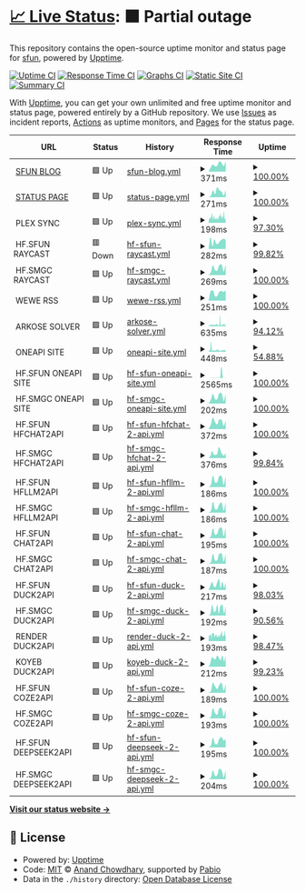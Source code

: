 # [📈 Live Status](https://uptime.sfun.cc): <!--live status--> **🟧 Partial outage**

This repository contains the open-source uptime monitor and status page for [sfun](https://uptime.sfun.cc), powered by [Upptime](https://github.com/upptime/upptime).

[![Uptime CI](https://github.com/ssfun/upptime/workflows/Uptime%20CI/badge.svg)](https://github.com/ssfun/upptime/actions?query=workflow%3A%22Uptime+CI%22)
[![Response Time CI](https://github.com/ssfun/upptime/workflows/Response%20Time%20CI/badge.svg)](https://github.com/ssfun/upptime/actions?query=workflow%3A%22Response+Time+CI%22)
[![Graphs CI](https://github.com/ssfun/upptime/workflows/Graphs%20CI/badge.svg)](https://github.com/ssfun/upptime/actions?query=workflow%3A%22Graphs+CI%22)
[![Static Site CI](https://github.com/ssfun/upptime/workflows/Static%20Site%20CI/badge.svg)](https://github.com/ssfun/upptime/actions?query=workflow%3A%22Static+Site+CI%22)
[![Summary CI](https://github.com/ssfun/upptime/workflows/Summary%20CI/badge.svg)](https://github.com/ssfun/upptime/actions?query=workflow%3A%22Summary+CI%22)

With [Upptime](https://upptime.js.org), you can get your own unlimited and free uptime monitor and status page, powered entirely by a GitHub repository. We use [Issues](https://github.com/ssfun/upptime/issues) as incident reports, [Actions](https://github.com/ssfun/upptime/actions) as uptime monitors, and [Pages](https://uptime.sfun.cc) for the status page.

<!--start: status pages-->
<!-- This summary is generated by Upptime (https://github.com/upptime/upptime) -->
<!-- Do not edit this manually, your changes will be overwritten -->
<!-- prettier-ignore -->
| URL | Status | History | Response Time | Uptime |
| --- | ------ | ------- | ------------- | ------ |
| <img alt="" src="https://icons.duckduckgo.com/ip3/sfun.cc.ico" height="13"> [SFUN BLOG](https://sfun.cc) | 🟩 Up | [sfun-blog.yml](https://github.com/ssfun/upptime/commits/HEAD/history/sfun-blog.yml) | <details><summary><img alt="Response time graph" src="./graphs/sfun-blog/response-time-week.png" height="20"> 371ms</summary><br><a href="https://uptime.sfun.cc/history/sfun-blog"><img alt="Response time 175" src="https://img.shields.io/endpoint?url=https%3A%2F%2Fraw.githubusercontent.com%2Fssfun%2Fupptime%2FHEAD%2Fapi%2Fsfun-blog%2Fresponse-time.json"></a><br><a href="https://uptime.sfun.cc/history/sfun-blog"><img alt="24-hour response time 526" src="https://img.shields.io/endpoint?url=https%3A%2F%2Fraw.githubusercontent.com%2Fssfun%2Fupptime%2FHEAD%2Fapi%2Fsfun-blog%2Fresponse-time-day.json"></a><br><a href="https://uptime.sfun.cc/history/sfun-blog"><img alt="7-day response time 371" src="https://img.shields.io/endpoint?url=https%3A%2F%2Fraw.githubusercontent.com%2Fssfun%2Fupptime%2FHEAD%2Fapi%2Fsfun-blog%2Fresponse-time-week.json"></a><br><a href="https://uptime.sfun.cc/history/sfun-blog"><img alt="30-day response time 214" src="https://img.shields.io/endpoint?url=https%3A%2F%2Fraw.githubusercontent.com%2Fssfun%2Fupptime%2FHEAD%2Fapi%2Fsfun-blog%2Fresponse-time-month.json"></a><br><a href="https://uptime.sfun.cc/history/sfun-blog"><img alt="1-year response time 175" src="https://img.shields.io/endpoint?url=https%3A%2F%2Fraw.githubusercontent.com%2Fssfun%2Fupptime%2FHEAD%2Fapi%2Fsfun-blog%2Fresponse-time-year.json"></a></details> | <details><summary><a href="https://uptime.sfun.cc/history/sfun-blog">100.00%</a></summary><a href="https://uptime.sfun.cc/history/sfun-blog"><img alt="All-time uptime 100.00%" src="https://img.shields.io/endpoint?url=https%3A%2F%2Fraw.githubusercontent.com%2Fssfun%2Fupptime%2FHEAD%2Fapi%2Fsfun-blog%2Fuptime.json"></a><br><a href="https://uptime.sfun.cc/history/sfun-blog"><img alt="24-hour uptime 100.00%" src="https://img.shields.io/endpoint?url=https%3A%2F%2Fraw.githubusercontent.com%2Fssfun%2Fupptime%2FHEAD%2Fapi%2Fsfun-blog%2Fuptime-day.json"></a><br><a href="https://uptime.sfun.cc/history/sfun-blog"><img alt="7-day uptime 100.00%" src="https://img.shields.io/endpoint?url=https%3A%2F%2Fraw.githubusercontent.com%2Fssfun%2Fupptime%2FHEAD%2Fapi%2Fsfun-blog%2Fuptime-week.json"></a><br><a href="https://uptime.sfun.cc/history/sfun-blog"><img alt="30-day uptime 100.00%" src="https://img.shields.io/endpoint?url=https%3A%2F%2Fraw.githubusercontent.com%2Fssfun%2Fupptime%2FHEAD%2Fapi%2Fsfun-blog%2Fuptime-month.json"></a><br><a href="https://uptime.sfun.cc/history/sfun-blog"><img alt="1-year uptime 100.00%" src="https://img.shields.io/endpoint?url=https%3A%2F%2Fraw.githubusercontent.com%2Fssfun%2Fupptime%2FHEAD%2Fapi%2Fsfun-blog%2Fuptime-year.json"></a></details>
| <img alt="" src="https://icons.duckduckgo.com/ip3/status.sfun.cc.ico" height="13"> [STATUS PAGE](https://status.sfun.cc) | 🟩 Up | [status-page.yml](https://github.com/ssfun/upptime/commits/HEAD/history/status-page.yml) | <details><summary><img alt="Response time graph" src="./graphs/status-page/response-time-week.png" height="20"> 271ms</summary><br><a href="https://uptime.sfun.cc/history/status-page"><img alt="Response time 256" src="https://img.shields.io/endpoint?url=https%3A%2F%2Fraw.githubusercontent.com%2Fssfun%2Fupptime%2FHEAD%2Fapi%2Fstatus-page%2Fresponse-time.json"></a><br><a href="https://uptime.sfun.cc/history/status-page"><img alt="24-hour response time 364" src="https://img.shields.io/endpoint?url=https%3A%2F%2Fraw.githubusercontent.com%2Fssfun%2Fupptime%2FHEAD%2Fapi%2Fstatus-page%2Fresponse-time-day.json"></a><br><a href="https://uptime.sfun.cc/history/status-page"><img alt="7-day response time 271" src="https://img.shields.io/endpoint?url=https%3A%2F%2Fraw.githubusercontent.com%2Fssfun%2Fupptime%2FHEAD%2Fapi%2Fstatus-page%2Fresponse-time-week.json"></a><br><a href="https://uptime.sfun.cc/history/status-page"><img alt="30-day response time 252" src="https://img.shields.io/endpoint?url=https%3A%2F%2Fraw.githubusercontent.com%2Fssfun%2Fupptime%2FHEAD%2Fapi%2Fstatus-page%2Fresponse-time-month.json"></a><br><a href="https://uptime.sfun.cc/history/status-page"><img alt="1-year response time 256" src="https://img.shields.io/endpoint?url=https%3A%2F%2Fraw.githubusercontent.com%2Fssfun%2Fupptime%2FHEAD%2Fapi%2Fstatus-page%2Fresponse-time-year.json"></a></details> | <details><summary><a href="https://uptime.sfun.cc/history/status-page">100.00%</a></summary><a href="https://uptime.sfun.cc/history/status-page"><img alt="All-time uptime 99.98%" src="https://img.shields.io/endpoint?url=https%3A%2F%2Fraw.githubusercontent.com%2Fssfun%2Fupptime%2FHEAD%2Fapi%2Fstatus-page%2Fuptime.json"></a><br><a href="https://uptime.sfun.cc/history/status-page"><img alt="24-hour uptime 100.00%" src="https://img.shields.io/endpoint?url=https%3A%2F%2Fraw.githubusercontent.com%2Fssfun%2Fupptime%2FHEAD%2Fapi%2Fstatus-page%2Fuptime-day.json"></a><br><a href="https://uptime.sfun.cc/history/status-page"><img alt="7-day uptime 100.00%" src="https://img.shields.io/endpoint?url=https%3A%2F%2Fraw.githubusercontent.com%2Fssfun%2Fupptime%2FHEAD%2Fapi%2Fstatus-page%2Fuptime-week.json"></a><br><a href="https://uptime.sfun.cc/history/status-page"><img alt="30-day uptime 100.00%" src="https://img.shields.io/endpoint?url=https%3A%2F%2Fraw.githubusercontent.com%2Fssfun%2Fupptime%2FHEAD%2Fapi%2Fstatus-page%2Fuptime-month.json"></a><br><a href="https://uptime.sfun.cc/history/status-page"><img alt="1-year uptime 99.98%" src="https://img.shields.io/endpoint?url=https%3A%2F%2Fraw.githubusercontent.com%2Fssfun%2Fupptime%2FHEAD%2Fapi%2Fstatus-page%2Fuptime-year.json"></a></details>
| <img alt="" src="https://icons.duckduckgo.com/ip3/null.ico" height="13"> PLEX SYNC | 🟩 Up | [plex-sync.yml](https://github.com/ssfun/upptime/commits/HEAD/history/plex-sync.yml) | <details><summary><img alt="Response time graph" src="./graphs/plex-sync/response-time-week.png" height="20"> 198ms</summary><br><a href="https://uptime.sfun.cc/history/plex-sync"><img alt="Response time 195" src="https://img.shields.io/endpoint?url=https%3A%2F%2Fraw.githubusercontent.com%2Fssfun%2Fupptime%2FHEAD%2Fapi%2Fplex-sync%2Fresponse-time.json"></a><br><a href="https://uptime.sfun.cc/history/plex-sync"><img alt="24-hour response time 160" src="https://img.shields.io/endpoint?url=https%3A%2F%2Fraw.githubusercontent.com%2Fssfun%2Fupptime%2FHEAD%2Fapi%2Fplex-sync%2Fresponse-time-day.json"></a><br><a href="https://uptime.sfun.cc/history/plex-sync"><img alt="7-day response time 198" src="https://img.shields.io/endpoint?url=https%3A%2F%2Fraw.githubusercontent.com%2Fssfun%2Fupptime%2FHEAD%2Fapi%2Fplex-sync%2Fresponse-time-week.json"></a><br><a href="https://uptime.sfun.cc/history/plex-sync"><img alt="30-day response time 193" src="https://img.shields.io/endpoint?url=https%3A%2F%2Fraw.githubusercontent.com%2Fssfun%2Fupptime%2FHEAD%2Fapi%2Fplex-sync%2Fresponse-time-month.json"></a><br><a href="https://uptime.sfun.cc/history/plex-sync"><img alt="1-year response time 195" src="https://img.shields.io/endpoint?url=https%3A%2F%2Fraw.githubusercontent.com%2Fssfun%2Fupptime%2FHEAD%2Fapi%2Fplex-sync%2Fresponse-time-year.json"></a></details> | <details><summary><a href="https://uptime.sfun.cc/history/plex-sync">97.30%</a></summary><a href="https://uptime.sfun.cc/history/plex-sync"><img alt="All-time uptime 99.51%" src="https://img.shields.io/endpoint?url=https%3A%2F%2Fraw.githubusercontent.com%2Fssfun%2Fupptime%2FHEAD%2Fapi%2Fplex-sync%2Fuptime.json"></a><br><a href="https://uptime.sfun.cc/history/plex-sync"><img alt="24-hour uptime 98.70%" src="https://img.shields.io/endpoint?url=https%3A%2F%2Fraw.githubusercontent.com%2Fssfun%2Fupptime%2FHEAD%2Fapi%2Fplex-sync%2Fuptime-day.json"></a><br><a href="https://uptime.sfun.cc/history/plex-sync"><img alt="7-day uptime 97.30%" src="https://img.shields.io/endpoint?url=https%3A%2F%2Fraw.githubusercontent.com%2Fssfun%2Fupptime%2FHEAD%2Fapi%2Fplex-sync%2Fuptime-week.json"></a><br><a href="https://uptime.sfun.cc/history/plex-sync"><img alt="30-day uptime 98.90%" src="https://img.shields.io/endpoint?url=https%3A%2F%2Fraw.githubusercontent.com%2Fssfun%2Fupptime%2FHEAD%2Fapi%2Fplex-sync%2Fuptime-month.json"></a><br><a href="https://uptime.sfun.cc/history/plex-sync"><img alt="1-year uptime 99.51%" src="https://img.shields.io/endpoint?url=https%3A%2F%2Fraw.githubusercontent.com%2Fssfun%2Fupptime%2FHEAD%2Fapi%2Fplex-sync%2Fuptime-year.json"></a></details>
| <img alt="" src="https://icons.duckduckgo.com/ip3/null.ico" height="13"> HF.SFUN RAYCAST | 🟥 Down | [hf-sfun-raycast.yml](https://github.com/ssfun/upptime/commits/HEAD/history/hf-sfun-raycast.yml) | <details><summary><img alt="Response time graph" src="./graphs/hf-sfun-raycast/response-time-week.png" height="20"> 282ms</summary><br><a href="https://uptime.sfun.cc/history/hf-sfun-raycast"><img alt="Response time 243" src="https://img.shields.io/endpoint?url=https%3A%2F%2Fraw.githubusercontent.com%2Fssfun%2Fupptime%2FHEAD%2Fapi%2Fhf-sfun-raycast%2Fresponse-time.json"></a><br><a href="https://uptime.sfun.cc/history/hf-sfun-raycast"><img alt="24-hour response time 222" src="https://img.shields.io/endpoint?url=https%3A%2F%2Fraw.githubusercontent.com%2Fssfun%2Fupptime%2FHEAD%2Fapi%2Fhf-sfun-raycast%2Fresponse-time-day.json"></a><br><a href="https://uptime.sfun.cc/history/hf-sfun-raycast"><img alt="7-day response time 282" src="https://img.shields.io/endpoint?url=https%3A%2F%2Fraw.githubusercontent.com%2Fssfun%2Fupptime%2FHEAD%2Fapi%2Fhf-sfun-raycast%2Fresponse-time-week.json"></a><br><a href="https://uptime.sfun.cc/history/hf-sfun-raycast"><img alt="30-day response time 243" src="https://img.shields.io/endpoint?url=https%3A%2F%2Fraw.githubusercontent.com%2Fssfun%2Fupptime%2FHEAD%2Fapi%2Fhf-sfun-raycast%2Fresponse-time-month.json"></a><br><a href="https://uptime.sfun.cc/history/hf-sfun-raycast"><img alt="1-year response time 243" src="https://img.shields.io/endpoint?url=https%3A%2F%2Fraw.githubusercontent.com%2Fssfun%2Fupptime%2FHEAD%2Fapi%2Fhf-sfun-raycast%2Fresponse-time-year.json"></a></details> | <details><summary><a href="https://uptime.sfun.cc/history/hf-sfun-raycast">99.82%</a></summary><a href="https://uptime.sfun.cc/history/hf-sfun-raycast"><img alt="All-time uptime 99.92%" src="https://img.shields.io/endpoint?url=https%3A%2F%2Fraw.githubusercontent.com%2Fssfun%2Fupptime%2FHEAD%2Fapi%2Fhf-sfun-raycast%2Fuptime.json"></a><br><a href="https://uptime.sfun.cc/history/hf-sfun-raycast"><img alt="24-hour uptime 98.75%" src="https://img.shields.io/endpoint?url=https%3A%2F%2Fraw.githubusercontent.com%2Fssfun%2Fupptime%2FHEAD%2Fapi%2Fhf-sfun-raycast%2Fuptime-day.json"></a><br><a href="https://uptime.sfun.cc/history/hf-sfun-raycast"><img alt="7-day uptime 99.82%" src="https://img.shields.io/endpoint?url=https%3A%2F%2Fraw.githubusercontent.com%2Fssfun%2Fupptime%2FHEAD%2Fapi%2Fhf-sfun-raycast%2Fuptime-week.json"></a><br><a href="https://uptime.sfun.cc/history/hf-sfun-raycast"><img alt="30-day uptime 99.92%" src="https://img.shields.io/endpoint?url=https%3A%2F%2Fraw.githubusercontent.com%2Fssfun%2Fupptime%2FHEAD%2Fapi%2Fhf-sfun-raycast%2Fuptime-month.json"></a><br><a href="https://uptime.sfun.cc/history/hf-sfun-raycast"><img alt="1-year uptime 99.92%" src="https://img.shields.io/endpoint?url=https%3A%2F%2Fraw.githubusercontent.com%2Fssfun%2Fupptime%2FHEAD%2Fapi%2Fhf-sfun-raycast%2Fuptime-year.json"></a></details>
| <img alt="" src="https://icons.duckduckgo.com/ip3/null.ico" height="13"> HF.SMGC RAYCAST | 🟩 Up | [hf-smgc-raycast.yml](https://github.com/ssfun/upptime/commits/HEAD/history/hf-smgc-raycast.yml) | <details><summary><img alt="Response time graph" src="./graphs/hf-smgc-raycast/response-time-week.png" height="20"> 269ms</summary><br><a href="https://uptime.sfun.cc/history/hf-smgc-raycast"><img alt="Response time 254" src="https://img.shields.io/endpoint?url=https%3A%2F%2Fraw.githubusercontent.com%2Fssfun%2Fupptime%2FHEAD%2Fapi%2Fhf-smgc-raycast%2Fresponse-time.json"></a><br><a href="https://uptime.sfun.cc/history/hf-smgc-raycast"><img alt="24-hour response time 396" src="https://img.shields.io/endpoint?url=https%3A%2F%2Fraw.githubusercontent.com%2Fssfun%2Fupptime%2FHEAD%2Fapi%2Fhf-smgc-raycast%2Fresponse-time-day.json"></a><br><a href="https://uptime.sfun.cc/history/hf-smgc-raycast"><img alt="7-day response time 269" src="https://img.shields.io/endpoint?url=https%3A%2F%2Fraw.githubusercontent.com%2Fssfun%2Fupptime%2FHEAD%2Fapi%2Fhf-smgc-raycast%2Fresponse-time-week.json"></a><br><a href="https://uptime.sfun.cc/history/hf-smgc-raycast"><img alt="30-day response time 254" src="https://img.shields.io/endpoint?url=https%3A%2F%2Fraw.githubusercontent.com%2Fssfun%2Fupptime%2FHEAD%2Fapi%2Fhf-smgc-raycast%2Fresponse-time-month.json"></a><br><a href="https://uptime.sfun.cc/history/hf-smgc-raycast"><img alt="1-year response time 254" src="https://img.shields.io/endpoint?url=https%3A%2F%2Fraw.githubusercontent.com%2Fssfun%2Fupptime%2FHEAD%2Fapi%2Fhf-smgc-raycast%2Fresponse-time-year.json"></a></details> | <details><summary><a href="https://uptime.sfun.cc/history/hf-smgc-raycast">100.00%</a></summary><a href="https://uptime.sfun.cc/history/hf-smgc-raycast"><img alt="All-time uptime 100.00%" src="https://img.shields.io/endpoint?url=https%3A%2F%2Fraw.githubusercontent.com%2Fssfun%2Fupptime%2FHEAD%2Fapi%2Fhf-smgc-raycast%2Fuptime.json"></a><br><a href="https://uptime.sfun.cc/history/hf-smgc-raycast"><img alt="24-hour uptime 100.00%" src="https://img.shields.io/endpoint?url=https%3A%2F%2Fraw.githubusercontent.com%2Fssfun%2Fupptime%2FHEAD%2Fapi%2Fhf-smgc-raycast%2Fuptime-day.json"></a><br><a href="https://uptime.sfun.cc/history/hf-smgc-raycast"><img alt="7-day uptime 100.00%" src="https://img.shields.io/endpoint?url=https%3A%2F%2Fraw.githubusercontent.com%2Fssfun%2Fupptime%2FHEAD%2Fapi%2Fhf-smgc-raycast%2Fuptime-week.json"></a><br><a href="https://uptime.sfun.cc/history/hf-smgc-raycast"><img alt="30-day uptime 100.00%" src="https://img.shields.io/endpoint?url=https%3A%2F%2Fraw.githubusercontent.com%2Fssfun%2Fupptime%2FHEAD%2Fapi%2Fhf-smgc-raycast%2Fuptime-month.json"></a><br><a href="https://uptime.sfun.cc/history/hf-smgc-raycast"><img alt="1-year uptime 100.00%" src="https://img.shields.io/endpoint?url=https%3A%2F%2Fraw.githubusercontent.com%2Fssfun%2Fupptime%2FHEAD%2Fapi%2Fhf-smgc-raycast%2Fuptime-year.json"></a></details>
| <img alt="" src="https://icons.duckduckgo.com/ip3/null.ico" height="13"> WEWE RSS | 🟩 Up | [wewe-rss.yml](https://github.com/ssfun/upptime/commits/HEAD/history/wewe-rss.yml) | <details><summary><img alt="Response time graph" src="./graphs/wewe-rss/response-time-week.png" height="20"> 251ms</summary><br><a href="https://uptime.sfun.cc/history/wewe-rss"><img alt="Response time 195" src="https://img.shields.io/endpoint?url=https%3A%2F%2Fraw.githubusercontent.com%2Fssfun%2Fupptime%2FHEAD%2Fapi%2Fwewe-rss%2Fresponse-time.json"></a><br><a href="https://uptime.sfun.cc/history/wewe-rss"><img alt="24-hour response time 317" src="https://img.shields.io/endpoint?url=https%3A%2F%2Fraw.githubusercontent.com%2Fssfun%2Fupptime%2FHEAD%2Fapi%2Fwewe-rss%2Fresponse-time-day.json"></a><br><a href="https://uptime.sfun.cc/history/wewe-rss"><img alt="7-day response time 251" src="https://img.shields.io/endpoint?url=https%3A%2F%2Fraw.githubusercontent.com%2Fssfun%2Fupptime%2FHEAD%2Fapi%2Fwewe-rss%2Fresponse-time-week.json"></a><br><a href="https://uptime.sfun.cc/history/wewe-rss"><img alt="30-day response time 185" src="https://img.shields.io/endpoint?url=https%3A%2F%2Fraw.githubusercontent.com%2Fssfun%2Fupptime%2FHEAD%2Fapi%2Fwewe-rss%2Fresponse-time-month.json"></a><br><a href="https://uptime.sfun.cc/history/wewe-rss"><img alt="1-year response time 195" src="https://img.shields.io/endpoint?url=https%3A%2F%2Fraw.githubusercontent.com%2Fssfun%2Fupptime%2FHEAD%2Fapi%2Fwewe-rss%2Fresponse-time-year.json"></a></details> | <details><summary><a href="https://uptime.sfun.cc/history/wewe-rss">100.00%</a></summary><a href="https://uptime.sfun.cc/history/wewe-rss"><img alt="All-time uptime 99.78%" src="https://img.shields.io/endpoint?url=https%3A%2F%2Fraw.githubusercontent.com%2Fssfun%2Fupptime%2FHEAD%2Fapi%2Fwewe-rss%2Fuptime.json"></a><br><a href="https://uptime.sfun.cc/history/wewe-rss"><img alt="24-hour uptime 100.00%" src="https://img.shields.io/endpoint?url=https%3A%2F%2Fraw.githubusercontent.com%2Fssfun%2Fupptime%2FHEAD%2Fapi%2Fwewe-rss%2Fuptime-day.json"></a><br><a href="https://uptime.sfun.cc/history/wewe-rss"><img alt="7-day uptime 100.00%" src="https://img.shields.io/endpoint?url=https%3A%2F%2Fraw.githubusercontent.com%2Fssfun%2Fupptime%2FHEAD%2Fapi%2Fwewe-rss%2Fuptime-week.json"></a><br><a href="https://uptime.sfun.cc/history/wewe-rss"><img alt="30-day uptime 99.88%" src="https://img.shields.io/endpoint?url=https%3A%2F%2Fraw.githubusercontent.com%2Fssfun%2Fupptime%2FHEAD%2Fapi%2Fwewe-rss%2Fuptime-month.json"></a><br><a href="https://uptime.sfun.cc/history/wewe-rss"><img alt="1-year uptime 99.78%" src="https://img.shields.io/endpoint?url=https%3A%2F%2Fraw.githubusercontent.com%2Fssfun%2Fupptime%2FHEAD%2Fapi%2Fwewe-rss%2Fuptime-year.json"></a></details>
| <img alt="" src="https://icons.duckduckgo.com/ip3/null.ico" height="13"> ARKOSE SOLVER | 🟩 Up | [arkose-solver.yml](https://github.com/ssfun/upptime/commits/HEAD/history/arkose-solver.yml) | <details><summary><img alt="Response time graph" src="./graphs/arkose-solver/response-time-week.png" height="20"> 635ms</summary><br><a href="https://uptime.sfun.cc/history/arkose-solver"><img alt="Response time 635" src="https://img.shields.io/endpoint?url=https%3A%2F%2Fraw.githubusercontent.com%2Fssfun%2Fupptime%2FHEAD%2Fapi%2Farkose-solver%2Fresponse-time.json"></a><br><a href="https://uptime.sfun.cc/history/arkose-solver"><img alt="24-hour response time 527" src="https://img.shields.io/endpoint?url=https%3A%2F%2Fraw.githubusercontent.com%2Fssfun%2Fupptime%2FHEAD%2Fapi%2Farkose-solver%2Fresponse-time-day.json"></a><br><a href="https://uptime.sfun.cc/history/arkose-solver"><img alt="7-day response time 635" src="https://img.shields.io/endpoint?url=https%3A%2F%2Fraw.githubusercontent.com%2Fssfun%2Fupptime%2FHEAD%2Fapi%2Farkose-solver%2Fresponse-time-week.json"></a><br><a href="https://uptime.sfun.cc/history/arkose-solver"><img alt="30-day response time 635" src="https://img.shields.io/endpoint?url=https%3A%2F%2Fraw.githubusercontent.com%2Fssfun%2Fupptime%2FHEAD%2Fapi%2Farkose-solver%2Fresponse-time-month.json"></a><br><a href="https://uptime.sfun.cc/history/arkose-solver"><img alt="1-year response time 635" src="https://img.shields.io/endpoint?url=https%3A%2F%2Fraw.githubusercontent.com%2Fssfun%2Fupptime%2FHEAD%2Fapi%2Farkose-solver%2Fresponse-time-year.json"></a></details> | <details><summary><a href="https://uptime.sfun.cc/history/arkose-solver">94.12%</a></summary><a href="https://uptime.sfun.cc/history/arkose-solver"><img alt="All-time uptime 94.12%" src="https://img.shields.io/endpoint?url=https%3A%2F%2Fraw.githubusercontent.com%2Fssfun%2Fupptime%2FHEAD%2Fapi%2Farkose-solver%2Fuptime.json"></a><br><a href="https://uptime.sfun.cc/history/arkose-solver"><img alt="24-hour uptime 90.52%" src="https://img.shields.io/endpoint?url=https%3A%2F%2Fraw.githubusercontent.com%2Fssfun%2Fupptime%2FHEAD%2Fapi%2Farkose-solver%2Fuptime-day.json"></a><br><a href="https://uptime.sfun.cc/history/arkose-solver"><img alt="7-day uptime 94.12%" src="https://img.shields.io/endpoint?url=https%3A%2F%2Fraw.githubusercontent.com%2Fssfun%2Fupptime%2FHEAD%2Fapi%2Farkose-solver%2Fuptime-week.json"></a><br><a href="https://uptime.sfun.cc/history/arkose-solver"><img alt="30-day uptime 94.12%" src="https://img.shields.io/endpoint?url=https%3A%2F%2Fraw.githubusercontent.com%2Fssfun%2Fupptime%2FHEAD%2Fapi%2Farkose-solver%2Fuptime-month.json"></a><br><a href="https://uptime.sfun.cc/history/arkose-solver"><img alt="1-year uptime 94.12%" src="https://img.shields.io/endpoint?url=https%3A%2F%2Fraw.githubusercontent.com%2Fssfun%2Fupptime%2FHEAD%2Fapi%2Farkose-solver%2Fuptime-year.json"></a></details>
| <img alt="" src="https://icons.duckduckgo.com/ip3/null.ico" height="13"> ONEAPI SITE | 🟩 Up | [oneapi-site.yml](https://github.com/ssfun/upptime/commits/HEAD/history/oneapi-site.yml) | <details><summary><img alt="Response time graph" src="./graphs/oneapi-site/response-time-week.png" height="20"> 448ms</summary><br><a href="https://uptime.sfun.cc/history/oneapi-site"><img alt="Response time 524" src="https://img.shields.io/endpoint?url=https%3A%2F%2Fraw.githubusercontent.com%2Fssfun%2Fupptime%2FHEAD%2Fapi%2Foneapi-site%2Fresponse-time.json"></a><br><a href="https://uptime.sfun.cc/history/oneapi-site"><img alt="24-hour response time 365" src="https://img.shields.io/endpoint?url=https%3A%2F%2Fraw.githubusercontent.com%2Fssfun%2Fupptime%2FHEAD%2Fapi%2Foneapi-site%2Fresponse-time-day.json"></a><br><a href="https://uptime.sfun.cc/history/oneapi-site"><img alt="7-day response time 448" src="https://img.shields.io/endpoint?url=https%3A%2F%2Fraw.githubusercontent.com%2Fssfun%2Fupptime%2FHEAD%2Fapi%2Foneapi-site%2Fresponse-time-week.json"></a><br><a href="https://uptime.sfun.cc/history/oneapi-site"><img alt="30-day response time 527" src="https://img.shields.io/endpoint?url=https%3A%2F%2Fraw.githubusercontent.com%2Fssfun%2Fupptime%2FHEAD%2Fapi%2Foneapi-site%2Fresponse-time-month.json"></a><br><a href="https://uptime.sfun.cc/history/oneapi-site"><img alt="1-year response time 524" src="https://img.shields.io/endpoint?url=https%3A%2F%2Fraw.githubusercontent.com%2Fssfun%2Fupptime%2FHEAD%2Fapi%2Foneapi-site%2Fresponse-time-year.json"></a></details> | <details><summary><a href="https://uptime.sfun.cc/history/oneapi-site">54.88%</a></summary><a href="https://uptime.sfun.cc/history/oneapi-site"><img alt="All-time uptime 84.44%" src="https://img.shields.io/endpoint?url=https%3A%2F%2Fraw.githubusercontent.com%2Fssfun%2Fupptime%2FHEAD%2Fapi%2Foneapi-site%2Fuptime.json"></a><br><a href="https://uptime.sfun.cc/history/oneapi-site"><img alt="24-hour uptime 94.48%" src="https://img.shields.io/endpoint?url=https%3A%2F%2Fraw.githubusercontent.com%2Fssfun%2Fupptime%2FHEAD%2Fapi%2Foneapi-site%2Fuptime-day.json"></a><br><a href="https://uptime.sfun.cc/history/oneapi-site"><img alt="7-day uptime 54.88%" src="https://img.shields.io/endpoint?url=https%3A%2F%2Fraw.githubusercontent.com%2Fssfun%2Fupptime%2FHEAD%2Fapi%2Foneapi-site%2Fuptime-week.json"></a><br><a href="https://uptime.sfun.cc/history/oneapi-site"><img alt="30-day uptime 81.97%" src="https://img.shields.io/endpoint?url=https%3A%2F%2Fraw.githubusercontent.com%2Fssfun%2Fupptime%2FHEAD%2Fapi%2Foneapi-site%2Fuptime-month.json"></a><br><a href="https://uptime.sfun.cc/history/oneapi-site"><img alt="1-year uptime 84.44%" src="https://img.shields.io/endpoint?url=https%3A%2F%2Fraw.githubusercontent.com%2Fssfun%2Fupptime%2FHEAD%2Fapi%2Foneapi-site%2Fuptime-year.json"></a></details>
| <img alt="" src="https://icons.duckduckgo.com/ip3/null.ico" height="13"> HF.SFUN ONEAPI SITE | 🟩 Up | [hf-sfun-oneapi-site.yml](https://github.com/ssfun/upptime/commits/HEAD/history/hf-sfun-oneapi-site.yml) | <details><summary><img alt="Response time graph" src="./graphs/hf-sfun-oneapi-site/response-time-week.png" height="20"> 2565ms</summary><br><a href="https://uptime.sfun.cc/history/hf-sfun-oneapi-site"><img alt="Response time 888" src="https://img.shields.io/endpoint?url=https%3A%2F%2Fraw.githubusercontent.com%2Fssfun%2Fupptime%2FHEAD%2Fapi%2Fhf-sfun-oneapi-site%2Fresponse-time.json"></a><br><a href="https://uptime.sfun.cc/history/hf-sfun-oneapi-site"><img alt="24-hour response time 299" src="https://img.shields.io/endpoint?url=https%3A%2F%2Fraw.githubusercontent.com%2Fssfun%2Fupptime%2FHEAD%2Fapi%2Fhf-sfun-oneapi-site%2Fresponse-time-day.json"></a><br><a href="https://uptime.sfun.cc/history/hf-sfun-oneapi-site"><img alt="7-day response time 2565" src="https://img.shields.io/endpoint?url=https%3A%2F%2Fraw.githubusercontent.com%2Fssfun%2Fupptime%2FHEAD%2Fapi%2Fhf-sfun-oneapi-site%2Fresponse-time-week.json"></a><br><a href="https://uptime.sfun.cc/history/hf-sfun-oneapi-site"><img alt="30-day response time 1066" src="https://img.shields.io/endpoint?url=https%3A%2F%2Fraw.githubusercontent.com%2Fssfun%2Fupptime%2FHEAD%2Fapi%2Fhf-sfun-oneapi-site%2Fresponse-time-month.json"></a><br><a href="https://uptime.sfun.cc/history/hf-sfun-oneapi-site"><img alt="1-year response time 888" src="https://img.shields.io/endpoint?url=https%3A%2F%2Fraw.githubusercontent.com%2Fssfun%2Fupptime%2FHEAD%2Fapi%2Fhf-sfun-oneapi-site%2Fresponse-time-year.json"></a></details> | <details><summary><a href="https://uptime.sfun.cc/history/hf-sfun-oneapi-site">100.00%</a></summary><a href="https://uptime.sfun.cc/history/hf-sfun-oneapi-site"><img alt="All-time uptime 96.74%" src="https://img.shields.io/endpoint?url=https%3A%2F%2Fraw.githubusercontent.com%2Fssfun%2Fupptime%2FHEAD%2Fapi%2Fhf-sfun-oneapi-site%2Fuptime.json"></a><br><a href="https://uptime.sfun.cc/history/hf-sfun-oneapi-site"><img alt="24-hour uptime 100.00%" src="https://img.shields.io/endpoint?url=https%3A%2F%2Fraw.githubusercontent.com%2Fssfun%2Fupptime%2FHEAD%2Fapi%2Fhf-sfun-oneapi-site%2Fuptime-day.json"></a><br><a href="https://uptime.sfun.cc/history/hf-sfun-oneapi-site"><img alt="7-day uptime 100.00%" src="https://img.shields.io/endpoint?url=https%3A%2F%2Fraw.githubusercontent.com%2Fssfun%2Fupptime%2FHEAD%2Fapi%2Fhf-sfun-oneapi-site%2Fuptime-week.json"></a><br><a href="https://uptime.sfun.cc/history/hf-sfun-oneapi-site"><img alt="30-day uptime 96.08%" src="https://img.shields.io/endpoint?url=https%3A%2F%2Fraw.githubusercontent.com%2Fssfun%2Fupptime%2FHEAD%2Fapi%2Fhf-sfun-oneapi-site%2Fuptime-month.json"></a><br><a href="https://uptime.sfun.cc/history/hf-sfun-oneapi-site"><img alt="1-year uptime 96.74%" src="https://img.shields.io/endpoint?url=https%3A%2F%2Fraw.githubusercontent.com%2Fssfun%2Fupptime%2FHEAD%2Fapi%2Fhf-sfun-oneapi-site%2Fuptime-year.json"></a></details>
| <img alt="" src="https://icons.duckduckgo.com/ip3/null.ico" height="13"> HF.SMGC ONEAPI SITE | 🟩 Up | [hf-smgc-oneapi-site.yml](https://github.com/ssfun/upptime/commits/HEAD/history/hf-smgc-oneapi-site.yml) | <details><summary><img alt="Response time graph" src="./graphs/hf-smgc-oneapi-site/response-time-week.png" height="20"> 202ms</summary><br><a href="https://uptime.sfun.cc/history/hf-smgc-oneapi-site"><img alt="Response time 228" src="https://img.shields.io/endpoint?url=https%3A%2F%2Fraw.githubusercontent.com%2Fssfun%2Fupptime%2FHEAD%2Fapi%2Fhf-smgc-oneapi-site%2Fresponse-time.json"></a><br><a href="https://uptime.sfun.cc/history/hf-smgc-oneapi-site"><img alt="24-hour response time 273" src="https://img.shields.io/endpoint?url=https%3A%2F%2Fraw.githubusercontent.com%2Fssfun%2Fupptime%2FHEAD%2Fapi%2Fhf-smgc-oneapi-site%2Fresponse-time-day.json"></a><br><a href="https://uptime.sfun.cc/history/hf-smgc-oneapi-site"><img alt="7-day response time 202" src="https://img.shields.io/endpoint?url=https%3A%2F%2Fraw.githubusercontent.com%2Fssfun%2Fupptime%2FHEAD%2Fapi%2Fhf-smgc-oneapi-site%2Fresponse-time-week.json"></a><br><a href="https://uptime.sfun.cc/history/hf-smgc-oneapi-site"><img alt="30-day response time 248" src="https://img.shields.io/endpoint?url=https%3A%2F%2Fraw.githubusercontent.com%2Fssfun%2Fupptime%2FHEAD%2Fapi%2Fhf-smgc-oneapi-site%2Fresponse-time-month.json"></a><br><a href="https://uptime.sfun.cc/history/hf-smgc-oneapi-site"><img alt="1-year response time 228" src="https://img.shields.io/endpoint?url=https%3A%2F%2Fraw.githubusercontent.com%2Fssfun%2Fupptime%2FHEAD%2Fapi%2Fhf-smgc-oneapi-site%2Fresponse-time-year.json"></a></details> | <details><summary><a href="https://uptime.sfun.cc/history/hf-smgc-oneapi-site">100.00%</a></summary><a href="https://uptime.sfun.cc/history/hf-smgc-oneapi-site"><img alt="All-time uptime 99.77%" src="https://img.shields.io/endpoint?url=https%3A%2F%2Fraw.githubusercontent.com%2Fssfun%2Fupptime%2FHEAD%2Fapi%2Fhf-smgc-oneapi-site%2Fuptime.json"></a><br><a href="https://uptime.sfun.cc/history/hf-smgc-oneapi-site"><img alt="24-hour uptime 100.00%" src="https://img.shields.io/endpoint?url=https%3A%2F%2Fraw.githubusercontent.com%2Fssfun%2Fupptime%2FHEAD%2Fapi%2Fhf-smgc-oneapi-site%2Fuptime-day.json"></a><br><a href="https://uptime.sfun.cc/history/hf-smgc-oneapi-site"><img alt="7-day uptime 100.00%" src="https://img.shields.io/endpoint?url=https%3A%2F%2Fraw.githubusercontent.com%2Fssfun%2Fupptime%2FHEAD%2Fapi%2Fhf-smgc-oneapi-site%2Fuptime-week.json"></a><br><a href="https://uptime.sfun.cc/history/hf-smgc-oneapi-site"><img alt="30-day uptime 99.73%" src="https://img.shields.io/endpoint?url=https%3A%2F%2Fraw.githubusercontent.com%2Fssfun%2Fupptime%2FHEAD%2Fapi%2Fhf-smgc-oneapi-site%2Fuptime-month.json"></a><br><a href="https://uptime.sfun.cc/history/hf-smgc-oneapi-site"><img alt="1-year uptime 99.77%" src="https://img.shields.io/endpoint?url=https%3A%2F%2Fraw.githubusercontent.com%2Fssfun%2Fupptime%2FHEAD%2Fapi%2Fhf-smgc-oneapi-site%2Fuptime-year.json"></a></details>
| <img alt="" src="https://icons.duckduckgo.com/ip3/null.ico" height="13"> HF.SFUN HFCHAT2API | 🟩 Up | [hf-sfun-hfchat-2-api.yml](https://github.com/ssfun/upptime/commits/HEAD/history/hf-sfun-hfchat-2-api.yml) | <details><summary><img alt="Response time graph" src="./graphs/hf-sfun-hfchat-2-api/response-time-week.png" height="20"> 372ms</summary><br><a href="https://uptime.sfun.cc/history/hf-sfun-hfchat-2-api"><img alt="Response time 821" src="https://img.shields.io/endpoint?url=https%3A%2F%2Fraw.githubusercontent.com%2Fssfun%2Fupptime%2FHEAD%2Fapi%2Fhf-sfun-hfchat-2-api%2Fresponse-time.json"></a><br><a href="https://uptime.sfun.cc/history/hf-sfun-hfchat-2-api"><img alt="24-hour response time 417" src="https://img.shields.io/endpoint?url=https%3A%2F%2Fraw.githubusercontent.com%2Fssfun%2Fupptime%2FHEAD%2Fapi%2Fhf-sfun-hfchat-2-api%2Fresponse-time-day.json"></a><br><a href="https://uptime.sfun.cc/history/hf-sfun-hfchat-2-api"><img alt="7-day response time 372" src="https://img.shields.io/endpoint?url=https%3A%2F%2Fraw.githubusercontent.com%2Fssfun%2Fupptime%2FHEAD%2Fapi%2Fhf-sfun-hfchat-2-api%2Fresponse-time-week.json"></a><br><a href="https://uptime.sfun.cc/history/hf-sfun-hfchat-2-api"><img alt="30-day response time 513" src="https://img.shields.io/endpoint?url=https%3A%2F%2Fraw.githubusercontent.com%2Fssfun%2Fupptime%2FHEAD%2Fapi%2Fhf-sfun-hfchat-2-api%2Fresponse-time-month.json"></a><br><a href="https://uptime.sfun.cc/history/hf-sfun-hfchat-2-api"><img alt="1-year response time 821" src="https://img.shields.io/endpoint?url=https%3A%2F%2Fraw.githubusercontent.com%2Fssfun%2Fupptime%2FHEAD%2Fapi%2Fhf-sfun-hfchat-2-api%2Fresponse-time-year.json"></a></details> | <details><summary><a href="https://uptime.sfun.cc/history/hf-sfun-hfchat-2-api">100.00%</a></summary><a href="https://uptime.sfun.cc/history/hf-sfun-hfchat-2-api"><img alt="All-time uptime 98.42%" src="https://img.shields.io/endpoint?url=https%3A%2F%2Fraw.githubusercontent.com%2Fssfun%2Fupptime%2FHEAD%2Fapi%2Fhf-sfun-hfchat-2-api%2Fuptime.json"></a><br><a href="https://uptime.sfun.cc/history/hf-sfun-hfchat-2-api"><img alt="24-hour uptime 100.00%" src="https://img.shields.io/endpoint?url=https%3A%2F%2Fraw.githubusercontent.com%2Fssfun%2Fupptime%2FHEAD%2Fapi%2Fhf-sfun-hfchat-2-api%2Fuptime-day.json"></a><br><a href="https://uptime.sfun.cc/history/hf-sfun-hfchat-2-api"><img alt="7-day uptime 100.00%" src="https://img.shields.io/endpoint?url=https%3A%2F%2Fraw.githubusercontent.com%2Fssfun%2Fupptime%2FHEAD%2Fapi%2Fhf-sfun-hfchat-2-api%2Fuptime-week.json"></a><br><a href="https://uptime.sfun.cc/history/hf-sfun-hfchat-2-api"><img alt="30-day uptime 98.10%" src="https://img.shields.io/endpoint?url=https%3A%2F%2Fraw.githubusercontent.com%2Fssfun%2Fupptime%2FHEAD%2Fapi%2Fhf-sfun-hfchat-2-api%2Fuptime-month.json"></a><br><a href="https://uptime.sfun.cc/history/hf-sfun-hfchat-2-api"><img alt="1-year uptime 98.42%" src="https://img.shields.io/endpoint?url=https%3A%2F%2Fraw.githubusercontent.com%2Fssfun%2Fupptime%2FHEAD%2Fapi%2Fhf-sfun-hfchat-2-api%2Fuptime-year.json"></a></details>
| <img alt="" src="https://icons.duckduckgo.com/ip3/null.ico" height="13"> HF.SMGC HFCHAT2API | 🟩 Up | [hf-smgc-hfchat-2-api.yml](https://github.com/ssfun/upptime/commits/HEAD/history/hf-smgc-hfchat-2-api.yml) | <details><summary><img alt="Response time graph" src="./graphs/hf-smgc-hfchat-2-api/response-time-week.png" height="20"> 376ms</summary><br><a href="https://uptime.sfun.cc/history/hf-smgc-hfchat-2-api"><img alt="Response time 797" src="https://img.shields.io/endpoint?url=https%3A%2F%2Fraw.githubusercontent.com%2Fssfun%2Fupptime%2FHEAD%2Fapi%2Fhf-smgc-hfchat-2-api%2Fresponse-time.json"></a><br><a href="https://uptime.sfun.cc/history/hf-smgc-hfchat-2-api"><img alt="24-hour response time 382" src="https://img.shields.io/endpoint?url=https%3A%2F%2Fraw.githubusercontent.com%2Fssfun%2Fupptime%2FHEAD%2Fapi%2Fhf-smgc-hfchat-2-api%2Fresponse-time-day.json"></a><br><a href="https://uptime.sfun.cc/history/hf-smgc-hfchat-2-api"><img alt="7-day response time 376" src="https://img.shields.io/endpoint?url=https%3A%2F%2Fraw.githubusercontent.com%2Fssfun%2Fupptime%2FHEAD%2Fapi%2Fhf-smgc-hfchat-2-api%2Fresponse-time-week.json"></a><br><a href="https://uptime.sfun.cc/history/hf-smgc-hfchat-2-api"><img alt="30-day response time 716" src="https://img.shields.io/endpoint?url=https%3A%2F%2Fraw.githubusercontent.com%2Fssfun%2Fupptime%2FHEAD%2Fapi%2Fhf-smgc-hfchat-2-api%2Fresponse-time-month.json"></a><br><a href="https://uptime.sfun.cc/history/hf-smgc-hfchat-2-api"><img alt="1-year response time 797" src="https://img.shields.io/endpoint?url=https%3A%2F%2Fraw.githubusercontent.com%2Fssfun%2Fupptime%2FHEAD%2Fapi%2Fhf-smgc-hfchat-2-api%2Fresponse-time-year.json"></a></details> | <details><summary><a href="https://uptime.sfun.cc/history/hf-smgc-hfchat-2-api">99.84%</a></summary><a href="https://uptime.sfun.cc/history/hf-smgc-hfchat-2-api"><img alt="All-time uptime 99.93%" src="https://img.shields.io/endpoint?url=https%3A%2F%2Fraw.githubusercontent.com%2Fssfun%2Fupptime%2FHEAD%2Fapi%2Fhf-smgc-hfchat-2-api%2Fuptime.json"></a><br><a href="https://uptime.sfun.cc/history/hf-smgc-hfchat-2-api"><img alt="24-hour uptime 100.00%" src="https://img.shields.io/endpoint?url=https%3A%2F%2Fraw.githubusercontent.com%2Fssfun%2Fupptime%2FHEAD%2Fapi%2Fhf-smgc-hfchat-2-api%2Fuptime-day.json"></a><br><a href="https://uptime.sfun.cc/history/hf-smgc-hfchat-2-api"><img alt="7-day uptime 99.84%" src="https://img.shields.io/endpoint?url=https%3A%2F%2Fraw.githubusercontent.com%2Fssfun%2Fupptime%2FHEAD%2Fapi%2Fhf-smgc-hfchat-2-api%2Fuptime-week.json"></a><br><a href="https://uptime.sfun.cc/history/hf-smgc-hfchat-2-api"><img alt="30-day uptime 99.92%" src="https://img.shields.io/endpoint?url=https%3A%2F%2Fraw.githubusercontent.com%2Fssfun%2Fupptime%2FHEAD%2Fapi%2Fhf-smgc-hfchat-2-api%2Fuptime-month.json"></a><br><a href="https://uptime.sfun.cc/history/hf-smgc-hfchat-2-api"><img alt="1-year uptime 99.93%" src="https://img.shields.io/endpoint?url=https%3A%2F%2Fraw.githubusercontent.com%2Fssfun%2Fupptime%2FHEAD%2Fapi%2Fhf-smgc-hfchat-2-api%2Fuptime-year.json"></a></details>
| <img alt="" src="https://icons.duckduckgo.com/ip3/null.ico" height="13"> HF.SFUN HFLLM2API | 🟩 Up | [hf-sfun-hfllm-2-api.yml](https://github.com/ssfun/upptime/commits/HEAD/history/hf-sfun-hfllm-2-api.yml) | <details><summary><img alt="Response time graph" src="./graphs/hf-sfun-hfllm-2-api/response-time-week.png" height="20"> 186ms</summary><br><a href="https://uptime.sfun.cc/history/hf-sfun-hfllm-2-api"><img alt="Response time 167" src="https://img.shields.io/endpoint?url=https%3A%2F%2Fraw.githubusercontent.com%2Fssfun%2Fupptime%2FHEAD%2Fapi%2Fhf-sfun-hfllm-2-api%2Fresponse-time.json"></a><br><a href="https://uptime.sfun.cc/history/hf-sfun-hfllm-2-api"><img alt="24-hour response time 267" src="https://img.shields.io/endpoint?url=https%3A%2F%2Fraw.githubusercontent.com%2Fssfun%2Fupptime%2FHEAD%2Fapi%2Fhf-sfun-hfllm-2-api%2Fresponse-time-day.json"></a><br><a href="https://uptime.sfun.cc/history/hf-sfun-hfllm-2-api"><img alt="7-day response time 186" src="https://img.shields.io/endpoint?url=https%3A%2F%2Fraw.githubusercontent.com%2Fssfun%2Fupptime%2FHEAD%2Fapi%2Fhf-sfun-hfllm-2-api%2Fresponse-time-week.json"></a><br><a href="https://uptime.sfun.cc/history/hf-sfun-hfllm-2-api"><img alt="30-day response time 163" src="https://img.shields.io/endpoint?url=https%3A%2F%2Fraw.githubusercontent.com%2Fssfun%2Fupptime%2FHEAD%2Fapi%2Fhf-sfun-hfllm-2-api%2Fresponse-time-month.json"></a><br><a href="https://uptime.sfun.cc/history/hf-sfun-hfllm-2-api"><img alt="1-year response time 167" src="https://img.shields.io/endpoint?url=https%3A%2F%2Fraw.githubusercontent.com%2Fssfun%2Fupptime%2FHEAD%2Fapi%2Fhf-sfun-hfllm-2-api%2Fresponse-time-year.json"></a></details> | <details><summary><a href="https://uptime.sfun.cc/history/hf-sfun-hfllm-2-api">100.00%</a></summary><a href="https://uptime.sfun.cc/history/hf-sfun-hfllm-2-api"><img alt="All-time uptime 98.55%" src="https://img.shields.io/endpoint?url=https%3A%2F%2Fraw.githubusercontent.com%2Fssfun%2Fupptime%2FHEAD%2Fapi%2Fhf-sfun-hfllm-2-api%2Fuptime.json"></a><br><a href="https://uptime.sfun.cc/history/hf-sfun-hfllm-2-api"><img alt="24-hour uptime 100.00%" src="https://img.shields.io/endpoint?url=https%3A%2F%2Fraw.githubusercontent.com%2Fssfun%2Fupptime%2FHEAD%2Fapi%2Fhf-sfun-hfllm-2-api%2Fuptime-day.json"></a><br><a href="https://uptime.sfun.cc/history/hf-sfun-hfllm-2-api"><img alt="7-day uptime 100.00%" src="https://img.shields.io/endpoint?url=https%3A%2F%2Fraw.githubusercontent.com%2Fssfun%2Fupptime%2FHEAD%2Fapi%2Fhf-sfun-hfllm-2-api%2Fuptime-week.json"></a><br><a href="https://uptime.sfun.cc/history/hf-sfun-hfllm-2-api"><img alt="30-day uptime 98.26%" src="https://img.shields.io/endpoint?url=https%3A%2F%2Fraw.githubusercontent.com%2Fssfun%2Fupptime%2FHEAD%2Fapi%2Fhf-sfun-hfllm-2-api%2Fuptime-month.json"></a><br><a href="https://uptime.sfun.cc/history/hf-sfun-hfllm-2-api"><img alt="1-year uptime 98.55%" src="https://img.shields.io/endpoint?url=https%3A%2F%2Fraw.githubusercontent.com%2Fssfun%2Fupptime%2FHEAD%2Fapi%2Fhf-sfun-hfllm-2-api%2Fuptime-year.json"></a></details>
| <img alt="" src="https://icons.duckduckgo.com/ip3/null.ico" height="13"> HF.SMGC HFLLM2API | 🟩 Up | [hf-smgc-hfllm-2-api.yml](https://github.com/ssfun/upptime/commits/HEAD/history/hf-smgc-hfllm-2-api.yml) | <details><summary><img alt="Response time graph" src="./graphs/hf-smgc-hfllm-2-api/response-time-week.png" height="20"> 186ms</summary><br><a href="https://uptime.sfun.cc/history/hf-smgc-hfllm-2-api"><img alt="Response time 179" src="https://img.shields.io/endpoint?url=https%3A%2F%2Fraw.githubusercontent.com%2Fssfun%2Fupptime%2FHEAD%2Fapi%2Fhf-smgc-hfllm-2-api%2Fresponse-time.json"></a><br><a href="https://uptime.sfun.cc/history/hf-smgc-hfllm-2-api"><img alt="24-hour response time 301" src="https://img.shields.io/endpoint?url=https%3A%2F%2Fraw.githubusercontent.com%2Fssfun%2Fupptime%2FHEAD%2Fapi%2Fhf-smgc-hfllm-2-api%2Fresponse-time-day.json"></a><br><a href="https://uptime.sfun.cc/history/hf-smgc-hfllm-2-api"><img alt="7-day response time 186" src="https://img.shields.io/endpoint?url=https%3A%2F%2Fraw.githubusercontent.com%2Fssfun%2Fupptime%2FHEAD%2Fapi%2Fhf-smgc-hfllm-2-api%2Fresponse-time-week.json"></a><br><a href="https://uptime.sfun.cc/history/hf-smgc-hfllm-2-api"><img alt="30-day response time 166" src="https://img.shields.io/endpoint?url=https%3A%2F%2Fraw.githubusercontent.com%2Fssfun%2Fupptime%2FHEAD%2Fapi%2Fhf-smgc-hfllm-2-api%2Fresponse-time-month.json"></a><br><a href="https://uptime.sfun.cc/history/hf-smgc-hfllm-2-api"><img alt="1-year response time 179" src="https://img.shields.io/endpoint?url=https%3A%2F%2Fraw.githubusercontent.com%2Fssfun%2Fupptime%2FHEAD%2Fapi%2Fhf-smgc-hfllm-2-api%2Fresponse-time-year.json"></a></details> | <details><summary><a href="https://uptime.sfun.cc/history/hf-smgc-hfllm-2-api">100.00%</a></summary><a href="https://uptime.sfun.cc/history/hf-smgc-hfllm-2-api"><img alt="All-time uptime 100.00%" src="https://img.shields.io/endpoint?url=https%3A%2F%2Fraw.githubusercontent.com%2Fssfun%2Fupptime%2FHEAD%2Fapi%2Fhf-smgc-hfllm-2-api%2Fuptime.json"></a><br><a href="https://uptime.sfun.cc/history/hf-smgc-hfllm-2-api"><img alt="24-hour uptime 100.00%" src="https://img.shields.io/endpoint?url=https%3A%2F%2Fraw.githubusercontent.com%2Fssfun%2Fupptime%2FHEAD%2Fapi%2Fhf-smgc-hfllm-2-api%2Fuptime-day.json"></a><br><a href="https://uptime.sfun.cc/history/hf-smgc-hfllm-2-api"><img alt="7-day uptime 100.00%" src="https://img.shields.io/endpoint?url=https%3A%2F%2Fraw.githubusercontent.com%2Fssfun%2Fupptime%2FHEAD%2Fapi%2Fhf-smgc-hfllm-2-api%2Fuptime-week.json"></a><br><a href="https://uptime.sfun.cc/history/hf-smgc-hfllm-2-api"><img alt="30-day uptime 100.00%" src="https://img.shields.io/endpoint?url=https%3A%2F%2Fraw.githubusercontent.com%2Fssfun%2Fupptime%2FHEAD%2Fapi%2Fhf-smgc-hfllm-2-api%2Fuptime-month.json"></a><br><a href="https://uptime.sfun.cc/history/hf-smgc-hfllm-2-api"><img alt="1-year uptime 100.00%" src="https://img.shields.io/endpoint?url=https%3A%2F%2Fraw.githubusercontent.com%2Fssfun%2Fupptime%2FHEAD%2Fapi%2Fhf-smgc-hfllm-2-api%2Fuptime-year.json"></a></details>
| <img alt="" src="https://icons.duckduckgo.com/ip3/null.ico" height="13"> HF.SFUN CHAT2API | 🟩 Up | [hf-sfun-chat-2-api.yml](https://github.com/ssfun/upptime/commits/HEAD/history/hf-sfun-chat-2-api.yml) | <details><summary><img alt="Response time graph" src="./graphs/hf-sfun-chat-2-api/response-time-week.png" height="20"> 195ms</summary><br><a href="https://uptime.sfun.cc/history/hf-sfun-chat-2-api"><img alt="Response time 167" src="https://img.shields.io/endpoint?url=https%3A%2F%2Fraw.githubusercontent.com%2Fssfun%2Fupptime%2FHEAD%2Fapi%2Fhf-sfun-chat-2-api%2Fresponse-time.json"></a><br><a href="https://uptime.sfun.cc/history/hf-sfun-chat-2-api"><img alt="24-hour response time 304" src="https://img.shields.io/endpoint?url=https%3A%2F%2Fraw.githubusercontent.com%2Fssfun%2Fupptime%2FHEAD%2Fapi%2Fhf-sfun-chat-2-api%2Fresponse-time-day.json"></a><br><a href="https://uptime.sfun.cc/history/hf-sfun-chat-2-api"><img alt="7-day response time 195" src="https://img.shields.io/endpoint?url=https%3A%2F%2Fraw.githubusercontent.com%2Fssfun%2Fupptime%2FHEAD%2Fapi%2Fhf-sfun-chat-2-api%2Fresponse-time-week.json"></a><br><a href="https://uptime.sfun.cc/history/hf-sfun-chat-2-api"><img alt="30-day response time 166" src="https://img.shields.io/endpoint?url=https%3A%2F%2Fraw.githubusercontent.com%2Fssfun%2Fupptime%2FHEAD%2Fapi%2Fhf-sfun-chat-2-api%2Fresponse-time-month.json"></a><br><a href="https://uptime.sfun.cc/history/hf-sfun-chat-2-api"><img alt="1-year response time 167" src="https://img.shields.io/endpoint?url=https%3A%2F%2Fraw.githubusercontent.com%2Fssfun%2Fupptime%2FHEAD%2Fapi%2Fhf-sfun-chat-2-api%2Fresponse-time-year.json"></a></details> | <details><summary><a href="https://uptime.sfun.cc/history/hf-sfun-chat-2-api">100.00%</a></summary><a href="https://uptime.sfun.cc/history/hf-sfun-chat-2-api"><img alt="All-time uptime 99.62%" src="https://img.shields.io/endpoint?url=https%3A%2F%2Fraw.githubusercontent.com%2Fssfun%2Fupptime%2FHEAD%2Fapi%2Fhf-sfun-chat-2-api%2Fuptime.json"></a><br><a href="https://uptime.sfun.cc/history/hf-sfun-chat-2-api"><img alt="24-hour uptime 100.00%" src="https://img.shields.io/endpoint?url=https%3A%2F%2Fraw.githubusercontent.com%2Fssfun%2Fupptime%2FHEAD%2Fapi%2Fhf-sfun-chat-2-api%2Fuptime-day.json"></a><br><a href="https://uptime.sfun.cc/history/hf-sfun-chat-2-api"><img alt="7-day uptime 100.00%" src="https://img.shields.io/endpoint?url=https%3A%2F%2Fraw.githubusercontent.com%2Fssfun%2Fupptime%2FHEAD%2Fapi%2Fhf-sfun-chat-2-api%2Fuptime-week.json"></a><br><a href="https://uptime.sfun.cc/history/hf-sfun-chat-2-api"><img alt="30-day uptime 99.54%" src="https://img.shields.io/endpoint?url=https%3A%2F%2Fraw.githubusercontent.com%2Fssfun%2Fupptime%2FHEAD%2Fapi%2Fhf-sfun-chat-2-api%2Fuptime-month.json"></a><br><a href="https://uptime.sfun.cc/history/hf-sfun-chat-2-api"><img alt="1-year uptime 99.62%" src="https://img.shields.io/endpoint?url=https%3A%2F%2Fraw.githubusercontent.com%2Fssfun%2Fupptime%2FHEAD%2Fapi%2Fhf-sfun-chat-2-api%2Fuptime-year.json"></a></details>
| <img alt="" src="https://icons.duckduckgo.com/ip3/null.ico" height="13"> HF.SMGC CHAT2API | 🟩 Up | [hf-smgc-chat-2-api.yml](https://github.com/ssfun/upptime/commits/HEAD/history/hf-smgc-chat-2-api.yml) | <details><summary><img alt="Response time graph" src="./graphs/hf-smgc-chat-2-api/response-time-week.png" height="20"> 187ms</summary><br><a href="https://uptime.sfun.cc/history/hf-smgc-chat-2-api"><img alt="Response time 177" src="https://img.shields.io/endpoint?url=https%3A%2F%2Fraw.githubusercontent.com%2Fssfun%2Fupptime%2FHEAD%2Fapi%2Fhf-smgc-chat-2-api%2Fresponse-time.json"></a><br><a href="https://uptime.sfun.cc/history/hf-smgc-chat-2-api"><img alt="24-hour response time 285" src="https://img.shields.io/endpoint?url=https%3A%2F%2Fraw.githubusercontent.com%2Fssfun%2Fupptime%2FHEAD%2Fapi%2Fhf-smgc-chat-2-api%2Fresponse-time-day.json"></a><br><a href="https://uptime.sfun.cc/history/hf-smgc-chat-2-api"><img alt="7-day response time 187" src="https://img.shields.io/endpoint?url=https%3A%2F%2Fraw.githubusercontent.com%2Fssfun%2Fupptime%2FHEAD%2Fapi%2Fhf-smgc-chat-2-api%2Fresponse-time-week.json"></a><br><a href="https://uptime.sfun.cc/history/hf-smgc-chat-2-api"><img alt="30-day response time 172" src="https://img.shields.io/endpoint?url=https%3A%2F%2Fraw.githubusercontent.com%2Fssfun%2Fupptime%2FHEAD%2Fapi%2Fhf-smgc-chat-2-api%2Fresponse-time-month.json"></a><br><a href="https://uptime.sfun.cc/history/hf-smgc-chat-2-api"><img alt="1-year response time 177" src="https://img.shields.io/endpoint?url=https%3A%2F%2Fraw.githubusercontent.com%2Fssfun%2Fupptime%2FHEAD%2Fapi%2Fhf-smgc-chat-2-api%2Fresponse-time-year.json"></a></details> | <details><summary><a href="https://uptime.sfun.cc/history/hf-smgc-chat-2-api">100.00%</a></summary><a href="https://uptime.sfun.cc/history/hf-smgc-chat-2-api"><img alt="All-time uptime 100.00%" src="https://img.shields.io/endpoint?url=https%3A%2F%2Fraw.githubusercontent.com%2Fssfun%2Fupptime%2FHEAD%2Fapi%2Fhf-smgc-chat-2-api%2Fuptime.json"></a><br><a href="https://uptime.sfun.cc/history/hf-smgc-chat-2-api"><img alt="24-hour uptime 100.00%" src="https://img.shields.io/endpoint?url=https%3A%2F%2Fraw.githubusercontent.com%2Fssfun%2Fupptime%2FHEAD%2Fapi%2Fhf-smgc-chat-2-api%2Fuptime-day.json"></a><br><a href="https://uptime.sfun.cc/history/hf-smgc-chat-2-api"><img alt="7-day uptime 100.00%" src="https://img.shields.io/endpoint?url=https%3A%2F%2Fraw.githubusercontent.com%2Fssfun%2Fupptime%2FHEAD%2Fapi%2Fhf-smgc-chat-2-api%2Fuptime-week.json"></a><br><a href="https://uptime.sfun.cc/history/hf-smgc-chat-2-api"><img alt="30-day uptime 100.00%" src="https://img.shields.io/endpoint?url=https%3A%2F%2Fraw.githubusercontent.com%2Fssfun%2Fupptime%2FHEAD%2Fapi%2Fhf-smgc-chat-2-api%2Fuptime-month.json"></a><br><a href="https://uptime.sfun.cc/history/hf-smgc-chat-2-api"><img alt="1-year uptime 100.00%" src="https://img.shields.io/endpoint?url=https%3A%2F%2Fraw.githubusercontent.com%2Fssfun%2Fupptime%2FHEAD%2Fapi%2Fhf-smgc-chat-2-api%2Fuptime-year.json"></a></details>
| <img alt="" src="https://icons.duckduckgo.com/ip3/null.ico" height="13"> HF.SFUN DUCK2API | 🟩 Up | [hf-sfun-duck-2-api.yml](https://github.com/ssfun/upptime/commits/HEAD/history/hf-sfun-duck-2-api.yml) | <details><summary><img alt="Response time graph" src="./graphs/hf-sfun-duck-2-api/response-time-week.png" height="20"> 217ms</summary><br><a href="https://uptime.sfun.cc/history/hf-sfun-duck-2-api"><img alt="Response time 168" src="https://img.shields.io/endpoint?url=https%3A%2F%2Fraw.githubusercontent.com%2Fssfun%2Fupptime%2FHEAD%2Fapi%2Fhf-sfun-duck-2-api%2Fresponse-time.json"></a><br><a href="https://uptime.sfun.cc/history/hf-sfun-duck-2-api"><img alt="24-hour response time 283" src="https://img.shields.io/endpoint?url=https%3A%2F%2Fraw.githubusercontent.com%2Fssfun%2Fupptime%2FHEAD%2Fapi%2Fhf-sfun-duck-2-api%2Fresponse-time-day.json"></a><br><a href="https://uptime.sfun.cc/history/hf-sfun-duck-2-api"><img alt="7-day response time 217" src="https://img.shields.io/endpoint?url=https%3A%2F%2Fraw.githubusercontent.com%2Fssfun%2Fupptime%2FHEAD%2Fapi%2Fhf-sfun-duck-2-api%2Fresponse-time-week.json"></a><br><a href="https://uptime.sfun.cc/history/hf-sfun-duck-2-api"><img alt="30-day response time 169" src="https://img.shields.io/endpoint?url=https%3A%2F%2Fraw.githubusercontent.com%2Fssfun%2Fupptime%2FHEAD%2Fapi%2Fhf-sfun-duck-2-api%2Fresponse-time-month.json"></a><br><a href="https://uptime.sfun.cc/history/hf-sfun-duck-2-api"><img alt="1-year response time 168" src="https://img.shields.io/endpoint?url=https%3A%2F%2Fraw.githubusercontent.com%2Fssfun%2Fupptime%2FHEAD%2Fapi%2Fhf-sfun-duck-2-api%2Fresponse-time-year.json"></a></details> | <details><summary><a href="https://uptime.sfun.cc/history/hf-sfun-duck-2-api">98.03%</a></summary><a href="https://uptime.sfun.cc/history/hf-sfun-duck-2-api"><img alt="All-time uptime 99.24%" src="https://img.shields.io/endpoint?url=https%3A%2F%2Fraw.githubusercontent.com%2Fssfun%2Fupptime%2FHEAD%2Fapi%2Fhf-sfun-duck-2-api%2Fuptime.json"></a><br><a href="https://uptime.sfun.cc/history/hf-sfun-duck-2-api"><img alt="24-hour uptime 100.00%" src="https://img.shields.io/endpoint?url=https%3A%2F%2Fraw.githubusercontent.com%2Fssfun%2Fupptime%2FHEAD%2Fapi%2Fhf-sfun-duck-2-api%2Fuptime-day.json"></a><br><a href="https://uptime.sfun.cc/history/hf-sfun-duck-2-api"><img alt="7-day uptime 98.03%" src="https://img.shields.io/endpoint?url=https%3A%2F%2Fraw.githubusercontent.com%2Fssfun%2Fupptime%2FHEAD%2Fapi%2Fhf-sfun-duck-2-api%2Fuptime-week.json"></a><br><a href="https://uptime.sfun.cc/history/hf-sfun-duck-2-api"><img alt="30-day uptime 99.09%" src="https://img.shields.io/endpoint?url=https%3A%2F%2Fraw.githubusercontent.com%2Fssfun%2Fupptime%2FHEAD%2Fapi%2Fhf-sfun-duck-2-api%2Fuptime-month.json"></a><br><a href="https://uptime.sfun.cc/history/hf-sfun-duck-2-api"><img alt="1-year uptime 99.24%" src="https://img.shields.io/endpoint?url=https%3A%2F%2Fraw.githubusercontent.com%2Fssfun%2Fupptime%2FHEAD%2Fapi%2Fhf-sfun-duck-2-api%2Fuptime-year.json"></a></details>
| <img alt="" src="https://icons.duckduckgo.com/ip3/null.ico" height="13"> HF.SMGC DUCK2API | 🟩 Up | [hf-smgc-duck-2-api.yml](https://github.com/ssfun/upptime/commits/HEAD/history/hf-smgc-duck-2-api.yml) | <details><summary><img alt="Response time graph" src="./graphs/hf-smgc-duck-2-api/response-time-week.png" height="20"> 192ms</summary><br><a href="https://uptime.sfun.cc/history/hf-smgc-duck-2-api"><img alt="Response time 168" src="https://img.shields.io/endpoint?url=https%3A%2F%2Fraw.githubusercontent.com%2Fssfun%2Fupptime%2FHEAD%2Fapi%2Fhf-smgc-duck-2-api%2Fresponse-time.json"></a><br><a href="https://uptime.sfun.cc/history/hf-smgc-duck-2-api"><img alt="24-hour response time 274" src="https://img.shields.io/endpoint?url=https%3A%2F%2Fraw.githubusercontent.com%2Fssfun%2Fupptime%2FHEAD%2Fapi%2Fhf-smgc-duck-2-api%2Fresponse-time-day.json"></a><br><a href="https://uptime.sfun.cc/history/hf-smgc-duck-2-api"><img alt="7-day response time 192" src="https://img.shields.io/endpoint?url=https%3A%2F%2Fraw.githubusercontent.com%2Fssfun%2Fupptime%2FHEAD%2Fapi%2Fhf-smgc-duck-2-api%2Fresponse-time-week.json"></a><br><a href="https://uptime.sfun.cc/history/hf-smgc-duck-2-api"><img alt="30-day response time 160" src="https://img.shields.io/endpoint?url=https%3A%2F%2Fraw.githubusercontent.com%2Fssfun%2Fupptime%2FHEAD%2Fapi%2Fhf-smgc-duck-2-api%2Fresponse-time-month.json"></a><br><a href="https://uptime.sfun.cc/history/hf-smgc-duck-2-api"><img alt="1-year response time 168" src="https://img.shields.io/endpoint?url=https%3A%2F%2Fraw.githubusercontent.com%2Fssfun%2Fupptime%2FHEAD%2Fapi%2Fhf-smgc-duck-2-api%2Fresponse-time-year.json"></a></details> | <details><summary><a href="https://uptime.sfun.cc/history/hf-smgc-duck-2-api">90.56%</a></summary><a href="https://uptime.sfun.cc/history/hf-smgc-duck-2-api"><img alt="All-time uptime 98.19%" src="https://img.shields.io/endpoint?url=https%3A%2F%2Fraw.githubusercontent.com%2Fssfun%2Fupptime%2FHEAD%2Fapi%2Fhf-smgc-duck-2-api%2Fuptime.json"></a><br><a href="https://uptime.sfun.cc/history/hf-smgc-duck-2-api"><img alt="24-hour uptime 100.00%" src="https://img.shields.io/endpoint?url=https%3A%2F%2Fraw.githubusercontent.com%2Fssfun%2Fupptime%2FHEAD%2Fapi%2Fhf-smgc-duck-2-api%2Fuptime-day.json"></a><br><a href="https://uptime.sfun.cc/history/hf-smgc-duck-2-api"><img alt="7-day uptime 90.56%" src="https://img.shields.io/endpoint?url=https%3A%2F%2Fraw.githubusercontent.com%2Fssfun%2Fupptime%2FHEAD%2Fapi%2Fhf-smgc-duck-2-api%2Fuptime-week.json"></a><br><a href="https://uptime.sfun.cc/history/hf-smgc-duck-2-api"><img alt="30-day uptime 97.83%" src="https://img.shields.io/endpoint?url=https%3A%2F%2Fraw.githubusercontent.com%2Fssfun%2Fupptime%2FHEAD%2Fapi%2Fhf-smgc-duck-2-api%2Fuptime-month.json"></a><br><a href="https://uptime.sfun.cc/history/hf-smgc-duck-2-api"><img alt="1-year uptime 98.19%" src="https://img.shields.io/endpoint?url=https%3A%2F%2Fraw.githubusercontent.com%2Fssfun%2Fupptime%2FHEAD%2Fapi%2Fhf-smgc-duck-2-api%2Fuptime-year.json"></a></details>
| <img alt="" src="https://icons.duckduckgo.com/ip3/null.ico" height="13"> RENDER DUCK2API | 🟩 Up | [render-duck-2-api.yml](https://github.com/ssfun/upptime/commits/HEAD/history/render-duck-2-api.yml) | <details><summary><img alt="Response time graph" src="./graphs/render-duck-2-api/response-time-week.png" height="20"> 193ms</summary><br><a href="https://uptime.sfun.cc/history/render-duck-2-api"><img alt="Response time 189" src="https://img.shields.io/endpoint?url=https%3A%2F%2Fraw.githubusercontent.com%2Fssfun%2Fupptime%2FHEAD%2Fapi%2Frender-duck-2-api%2Fresponse-time.json"></a><br><a href="https://uptime.sfun.cc/history/render-duck-2-api"><img alt="24-hour response time 196" src="https://img.shields.io/endpoint?url=https%3A%2F%2Fraw.githubusercontent.com%2Fssfun%2Fupptime%2FHEAD%2Fapi%2Frender-duck-2-api%2Fresponse-time-day.json"></a><br><a href="https://uptime.sfun.cc/history/render-duck-2-api"><img alt="7-day response time 193" src="https://img.shields.io/endpoint?url=https%3A%2F%2Fraw.githubusercontent.com%2Fssfun%2Fupptime%2FHEAD%2Fapi%2Frender-duck-2-api%2Fresponse-time-week.json"></a><br><a href="https://uptime.sfun.cc/history/render-duck-2-api"><img alt="30-day response time 192" src="https://img.shields.io/endpoint?url=https%3A%2F%2Fraw.githubusercontent.com%2Fssfun%2Fupptime%2FHEAD%2Fapi%2Frender-duck-2-api%2Fresponse-time-month.json"></a><br><a href="https://uptime.sfun.cc/history/render-duck-2-api"><img alt="1-year response time 189" src="https://img.shields.io/endpoint?url=https%3A%2F%2Fraw.githubusercontent.com%2Fssfun%2Fupptime%2FHEAD%2Fapi%2Frender-duck-2-api%2Fresponse-time-year.json"></a></details> | <details><summary><a href="https://uptime.sfun.cc/history/render-duck-2-api">98.47%</a></summary><a href="https://uptime.sfun.cc/history/render-duck-2-api"><img alt="All-time uptime 99.31%" src="https://img.shields.io/endpoint?url=https%3A%2F%2Fraw.githubusercontent.com%2Fssfun%2Fupptime%2FHEAD%2Fapi%2Frender-duck-2-api%2Fuptime.json"></a><br><a href="https://uptime.sfun.cc/history/render-duck-2-api"><img alt="24-hour uptime 97.40%" src="https://img.shields.io/endpoint?url=https%3A%2F%2Fraw.githubusercontent.com%2Fssfun%2Fupptime%2FHEAD%2Fapi%2Frender-duck-2-api%2Fuptime-day.json"></a><br><a href="https://uptime.sfun.cc/history/render-duck-2-api"><img alt="7-day uptime 98.47%" src="https://img.shields.io/endpoint?url=https%3A%2F%2Fraw.githubusercontent.com%2Fssfun%2Fupptime%2FHEAD%2Fapi%2Frender-duck-2-api%2Fuptime-week.json"></a><br><a href="https://uptime.sfun.cc/history/render-duck-2-api"><img alt="30-day uptime 99.21%" src="https://img.shields.io/endpoint?url=https%3A%2F%2Fraw.githubusercontent.com%2Fssfun%2Fupptime%2FHEAD%2Fapi%2Frender-duck-2-api%2Fuptime-month.json"></a><br><a href="https://uptime.sfun.cc/history/render-duck-2-api"><img alt="1-year uptime 99.31%" src="https://img.shields.io/endpoint?url=https%3A%2F%2Fraw.githubusercontent.com%2Fssfun%2Fupptime%2FHEAD%2Fapi%2Frender-duck-2-api%2Fuptime-year.json"></a></details>
| <img alt="" src="https://icons.duckduckgo.com/ip3/null.ico" height="13"> KOYEB DUCK2API | 🟩 Up | [koyeb-duck-2-api.yml](https://github.com/ssfun/upptime/commits/HEAD/history/koyeb-duck-2-api.yml) | <details><summary><img alt="Response time graph" src="./graphs/koyeb-duck-2-api/response-time-week.png" height="20"> 212ms</summary><br><a href="https://uptime.sfun.cc/history/koyeb-duck-2-api"><img alt="Response time 398" src="https://img.shields.io/endpoint?url=https%3A%2F%2Fraw.githubusercontent.com%2Fssfun%2Fupptime%2FHEAD%2Fapi%2Fkoyeb-duck-2-api%2Fresponse-time.json"></a><br><a href="https://uptime.sfun.cc/history/koyeb-duck-2-api"><img alt="24-hour response time 284" src="https://img.shields.io/endpoint?url=https%3A%2F%2Fraw.githubusercontent.com%2Fssfun%2Fupptime%2FHEAD%2Fapi%2Fkoyeb-duck-2-api%2Fresponse-time-day.json"></a><br><a href="https://uptime.sfun.cc/history/koyeb-duck-2-api"><img alt="7-day response time 212" src="https://img.shields.io/endpoint?url=https%3A%2F%2Fraw.githubusercontent.com%2Fssfun%2Fupptime%2FHEAD%2Fapi%2Fkoyeb-duck-2-api%2Fresponse-time-week.json"></a><br><a href="https://uptime.sfun.cc/history/koyeb-duck-2-api"><img alt="30-day response time 450" src="https://img.shields.io/endpoint?url=https%3A%2F%2Fraw.githubusercontent.com%2Fssfun%2Fupptime%2FHEAD%2Fapi%2Fkoyeb-duck-2-api%2Fresponse-time-month.json"></a><br><a href="https://uptime.sfun.cc/history/koyeb-duck-2-api"><img alt="1-year response time 398" src="https://img.shields.io/endpoint?url=https%3A%2F%2Fraw.githubusercontent.com%2Fssfun%2Fupptime%2FHEAD%2Fapi%2Fkoyeb-duck-2-api%2Fresponse-time-year.json"></a></details> | <details><summary><a href="https://uptime.sfun.cc/history/koyeb-duck-2-api">99.23%</a></summary><a href="https://uptime.sfun.cc/history/koyeb-duck-2-api"><img alt="All-time uptime 99.74%" src="https://img.shields.io/endpoint?url=https%3A%2F%2Fraw.githubusercontent.com%2Fssfun%2Fupptime%2FHEAD%2Fapi%2Fkoyeb-duck-2-api%2Fuptime.json"></a><br><a href="https://uptime.sfun.cc/history/koyeb-duck-2-api"><img alt="24-hour uptime 100.00%" src="https://img.shields.io/endpoint?url=https%3A%2F%2Fraw.githubusercontent.com%2Fssfun%2Fupptime%2FHEAD%2Fapi%2Fkoyeb-duck-2-api%2Fuptime-day.json"></a><br><a href="https://uptime.sfun.cc/history/koyeb-duck-2-api"><img alt="7-day uptime 99.23%" src="https://img.shields.io/endpoint?url=https%3A%2F%2Fraw.githubusercontent.com%2Fssfun%2Fupptime%2FHEAD%2Fapi%2Fkoyeb-duck-2-api%2Fuptime-week.json"></a><br><a href="https://uptime.sfun.cc/history/koyeb-duck-2-api"><img alt="30-day uptime 99.68%" src="https://img.shields.io/endpoint?url=https%3A%2F%2Fraw.githubusercontent.com%2Fssfun%2Fupptime%2FHEAD%2Fapi%2Fkoyeb-duck-2-api%2Fuptime-month.json"></a><br><a href="https://uptime.sfun.cc/history/koyeb-duck-2-api"><img alt="1-year uptime 99.74%" src="https://img.shields.io/endpoint?url=https%3A%2F%2Fraw.githubusercontent.com%2Fssfun%2Fupptime%2FHEAD%2Fapi%2Fkoyeb-duck-2-api%2Fuptime-year.json"></a></details>
| <img alt="" src="https://icons.duckduckgo.com/ip3/null.ico" height="13"> HF.SFUN COZE2API | 🟩 Up | [hf-sfun-coze-2-api.yml](https://github.com/ssfun/upptime/commits/HEAD/history/hf-sfun-coze-2-api.yml) | <details><summary><img alt="Response time graph" src="./graphs/hf-sfun-coze-2-api/response-time-week.png" height="20"> 189ms</summary><br><a href="https://uptime.sfun.cc/history/hf-sfun-coze-2-api"><img alt="Response time 160" src="https://img.shields.io/endpoint?url=https%3A%2F%2Fraw.githubusercontent.com%2Fssfun%2Fupptime%2FHEAD%2Fapi%2Fhf-sfun-coze-2-api%2Fresponse-time.json"></a><br><a href="https://uptime.sfun.cc/history/hf-sfun-coze-2-api"><img alt="24-hour response time 249" src="https://img.shields.io/endpoint?url=https%3A%2F%2Fraw.githubusercontent.com%2Fssfun%2Fupptime%2FHEAD%2Fapi%2Fhf-sfun-coze-2-api%2Fresponse-time-day.json"></a><br><a href="https://uptime.sfun.cc/history/hf-sfun-coze-2-api"><img alt="7-day response time 189" src="https://img.shields.io/endpoint?url=https%3A%2F%2Fraw.githubusercontent.com%2Fssfun%2Fupptime%2FHEAD%2Fapi%2Fhf-sfun-coze-2-api%2Fresponse-time-week.json"></a><br><a href="https://uptime.sfun.cc/history/hf-sfun-coze-2-api"><img alt="30-day response time 160" src="https://img.shields.io/endpoint?url=https%3A%2F%2Fraw.githubusercontent.com%2Fssfun%2Fupptime%2FHEAD%2Fapi%2Fhf-sfun-coze-2-api%2Fresponse-time-month.json"></a><br><a href="https://uptime.sfun.cc/history/hf-sfun-coze-2-api"><img alt="1-year response time 160" src="https://img.shields.io/endpoint?url=https%3A%2F%2Fraw.githubusercontent.com%2Fssfun%2Fupptime%2FHEAD%2Fapi%2Fhf-sfun-coze-2-api%2Fresponse-time-year.json"></a></details> | <details><summary><a href="https://uptime.sfun.cc/history/hf-sfun-coze-2-api">100.00%</a></summary><a href="https://uptime.sfun.cc/history/hf-sfun-coze-2-api"><img alt="All-time uptime 98.66%" src="https://img.shields.io/endpoint?url=https%3A%2F%2Fraw.githubusercontent.com%2Fssfun%2Fupptime%2FHEAD%2Fapi%2Fhf-sfun-coze-2-api%2Fuptime.json"></a><br><a href="https://uptime.sfun.cc/history/hf-sfun-coze-2-api"><img alt="24-hour uptime 100.00%" src="https://img.shields.io/endpoint?url=https%3A%2F%2Fraw.githubusercontent.com%2Fssfun%2Fupptime%2FHEAD%2Fapi%2Fhf-sfun-coze-2-api%2Fuptime-day.json"></a><br><a href="https://uptime.sfun.cc/history/hf-sfun-coze-2-api"><img alt="7-day uptime 100.00%" src="https://img.shields.io/endpoint?url=https%3A%2F%2Fraw.githubusercontent.com%2Fssfun%2Fupptime%2FHEAD%2Fapi%2Fhf-sfun-coze-2-api%2Fuptime-week.json"></a><br><a href="https://uptime.sfun.cc/history/hf-sfun-coze-2-api"><img alt="30-day uptime 98.39%" src="https://img.shields.io/endpoint?url=https%3A%2F%2Fraw.githubusercontent.com%2Fssfun%2Fupptime%2FHEAD%2Fapi%2Fhf-sfun-coze-2-api%2Fuptime-month.json"></a><br><a href="https://uptime.sfun.cc/history/hf-sfun-coze-2-api"><img alt="1-year uptime 98.66%" src="https://img.shields.io/endpoint?url=https%3A%2F%2Fraw.githubusercontent.com%2Fssfun%2Fupptime%2FHEAD%2Fapi%2Fhf-sfun-coze-2-api%2Fuptime-year.json"></a></details>
| <img alt="" src="https://icons.duckduckgo.com/ip3/null.ico" height="13"> HF.SMGC COZE2API | 🟩 Up | [hf-smgc-coze-2-api.yml](https://github.com/ssfun/upptime/commits/HEAD/history/hf-smgc-coze-2-api.yml) | <details><summary><img alt="Response time graph" src="./graphs/hf-smgc-coze-2-api/response-time-week.png" height="20"> 193ms</summary><br><a href="https://uptime.sfun.cc/history/hf-smgc-coze-2-api"><img alt="Response time 176" src="https://img.shields.io/endpoint?url=https%3A%2F%2Fraw.githubusercontent.com%2Fssfun%2Fupptime%2FHEAD%2Fapi%2Fhf-smgc-coze-2-api%2Fresponse-time.json"></a><br><a href="https://uptime.sfun.cc/history/hf-smgc-coze-2-api"><img alt="24-hour response time 258" src="https://img.shields.io/endpoint?url=https%3A%2F%2Fraw.githubusercontent.com%2Fssfun%2Fupptime%2FHEAD%2Fapi%2Fhf-smgc-coze-2-api%2Fresponse-time-day.json"></a><br><a href="https://uptime.sfun.cc/history/hf-smgc-coze-2-api"><img alt="7-day response time 193" src="https://img.shields.io/endpoint?url=https%3A%2F%2Fraw.githubusercontent.com%2Fssfun%2Fupptime%2FHEAD%2Fapi%2Fhf-smgc-coze-2-api%2Fresponse-time-week.json"></a><br><a href="https://uptime.sfun.cc/history/hf-smgc-coze-2-api"><img alt="30-day response time 159" src="https://img.shields.io/endpoint?url=https%3A%2F%2Fraw.githubusercontent.com%2Fssfun%2Fupptime%2FHEAD%2Fapi%2Fhf-smgc-coze-2-api%2Fresponse-time-month.json"></a><br><a href="https://uptime.sfun.cc/history/hf-smgc-coze-2-api"><img alt="1-year response time 176" src="https://img.shields.io/endpoint?url=https%3A%2F%2Fraw.githubusercontent.com%2Fssfun%2Fupptime%2FHEAD%2Fapi%2Fhf-smgc-coze-2-api%2Fresponse-time-year.json"></a></details> | <details><summary><a href="https://uptime.sfun.cc/history/hf-smgc-coze-2-api">100.00%</a></summary><a href="https://uptime.sfun.cc/history/hf-smgc-coze-2-api"><img alt="All-time uptime 100.00%" src="https://img.shields.io/endpoint?url=https%3A%2F%2Fraw.githubusercontent.com%2Fssfun%2Fupptime%2FHEAD%2Fapi%2Fhf-smgc-coze-2-api%2Fuptime.json"></a><br><a href="https://uptime.sfun.cc/history/hf-smgc-coze-2-api"><img alt="24-hour uptime 100.00%" src="https://img.shields.io/endpoint?url=https%3A%2F%2Fraw.githubusercontent.com%2Fssfun%2Fupptime%2FHEAD%2Fapi%2Fhf-smgc-coze-2-api%2Fuptime-day.json"></a><br><a href="https://uptime.sfun.cc/history/hf-smgc-coze-2-api"><img alt="7-day uptime 100.00%" src="https://img.shields.io/endpoint?url=https%3A%2F%2Fraw.githubusercontent.com%2Fssfun%2Fupptime%2FHEAD%2Fapi%2Fhf-smgc-coze-2-api%2Fuptime-week.json"></a><br><a href="https://uptime.sfun.cc/history/hf-smgc-coze-2-api"><img alt="30-day uptime 100.00%" src="https://img.shields.io/endpoint?url=https%3A%2F%2Fraw.githubusercontent.com%2Fssfun%2Fupptime%2FHEAD%2Fapi%2Fhf-smgc-coze-2-api%2Fuptime-month.json"></a><br><a href="https://uptime.sfun.cc/history/hf-smgc-coze-2-api"><img alt="1-year uptime 100.00%" src="https://img.shields.io/endpoint?url=https%3A%2F%2Fraw.githubusercontent.com%2Fssfun%2Fupptime%2FHEAD%2Fapi%2Fhf-smgc-coze-2-api%2Fuptime-year.json"></a></details>
| <img alt="" src="https://icons.duckduckgo.com/ip3/null.ico" height="13"> HF.SFUN DEEPSEEK2API | 🟩 Up | [hf-sfun-deepseek-2-api.yml](https://github.com/ssfun/upptime/commits/HEAD/history/hf-sfun-deepseek-2-api.yml) | <details><summary><img alt="Response time graph" src="./graphs/hf-sfun-deepseek-2-api/response-time-week.png" height="20"> 195ms</summary><br><a href="https://uptime.sfun.cc/history/hf-sfun-deepseek-2-api"><img alt="Response time 160" src="https://img.shields.io/endpoint?url=https%3A%2F%2Fraw.githubusercontent.com%2Fssfun%2Fupptime%2FHEAD%2Fapi%2Fhf-sfun-deepseek-2-api%2Fresponse-time.json"></a><br><a href="https://uptime.sfun.cc/history/hf-sfun-deepseek-2-api"><img alt="24-hour response time 251" src="https://img.shields.io/endpoint?url=https%3A%2F%2Fraw.githubusercontent.com%2Fssfun%2Fupptime%2FHEAD%2Fapi%2Fhf-sfun-deepseek-2-api%2Fresponse-time-day.json"></a><br><a href="https://uptime.sfun.cc/history/hf-sfun-deepseek-2-api"><img alt="7-day response time 195" src="https://img.shields.io/endpoint?url=https%3A%2F%2Fraw.githubusercontent.com%2Fssfun%2Fupptime%2FHEAD%2Fapi%2Fhf-sfun-deepseek-2-api%2Fresponse-time-week.json"></a><br><a href="https://uptime.sfun.cc/history/hf-sfun-deepseek-2-api"><img alt="30-day response time 155" src="https://img.shields.io/endpoint?url=https%3A%2F%2Fraw.githubusercontent.com%2Fssfun%2Fupptime%2FHEAD%2Fapi%2Fhf-sfun-deepseek-2-api%2Fresponse-time-month.json"></a><br><a href="https://uptime.sfun.cc/history/hf-sfun-deepseek-2-api"><img alt="1-year response time 160" src="https://img.shields.io/endpoint?url=https%3A%2F%2Fraw.githubusercontent.com%2Fssfun%2Fupptime%2FHEAD%2Fapi%2Fhf-sfun-deepseek-2-api%2Fresponse-time-year.json"></a></details> | <details><summary><a href="https://uptime.sfun.cc/history/hf-sfun-deepseek-2-api">100.00%</a></summary><a href="https://uptime.sfun.cc/history/hf-sfun-deepseek-2-api"><img alt="All-time uptime 98.55%" src="https://img.shields.io/endpoint?url=https%3A%2F%2Fraw.githubusercontent.com%2Fssfun%2Fupptime%2FHEAD%2Fapi%2Fhf-sfun-deepseek-2-api%2Fuptime.json"></a><br><a href="https://uptime.sfun.cc/history/hf-sfun-deepseek-2-api"><img alt="24-hour uptime 100.00%" src="https://img.shields.io/endpoint?url=https%3A%2F%2Fraw.githubusercontent.com%2Fssfun%2Fupptime%2FHEAD%2Fapi%2Fhf-sfun-deepseek-2-api%2Fuptime-day.json"></a><br><a href="https://uptime.sfun.cc/history/hf-sfun-deepseek-2-api"><img alt="7-day uptime 100.00%" src="https://img.shields.io/endpoint?url=https%3A%2F%2Fraw.githubusercontent.com%2Fssfun%2Fupptime%2FHEAD%2Fapi%2Fhf-sfun-deepseek-2-api%2Fuptime-week.json"></a><br><a href="https://uptime.sfun.cc/history/hf-sfun-deepseek-2-api"><img alt="30-day uptime 98.26%" src="https://img.shields.io/endpoint?url=https%3A%2F%2Fraw.githubusercontent.com%2Fssfun%2Fupptime%2FHEAD%2Fapi%2Fhf-sfun-deepseek-2-api%2Fuptime-month.json"></a><br><a href="https://uptime.sfun.cc/history/hf-sfun-deepseek-2-api"><img alt="1-year uptime 98.55%" src="https://img.shields.io/endpoint?url=https%3A%2F%2Fraw.githubusercontent.com%2Fssfun%2Fupptime%2FHEAD%2Fapi%2Fhf-sfun-deepseek-2-api%2Fuptime-year.json"></a></details>
| <img alt="" src="https://icons.duckduckgo.com/ip3/null.ico" height="13"> HF.SMGC DEEPSEEK2API | 🟩 Up | [hf-smgc-deepseek-2-api.yml](https://github.com/ssfun/upptime/commits/HEAD/history/hf-smgc-deepseek-2-api.yml) | <details><summary><img alt="Response time graph" src="./graphs/hf-smgc-deepseek-2-api/response-time-week.png" height="20"> 204ms</summary><br><a href="https://uptime.sfun.cc/history/hf-smgc-deepseek-2-api"><img alt="Response time 180" src="https://img.shields.io/endpoint?url=https%3A%2F%2Fraw.githubusercontent.com%2Fssfun%2Fupptime%2FHEAD%2Fapi%2Fhf-smgc-deepseek-2-api%2Fresponse-time.json"></a><br><a href="https://uptime.sfun.cc/history/hf-smgc-deepseek-2-api"><img alt="24-hour response time 304" src="https://img.shields.io/endpoint?url=https%3A%2F%2Fraw.githubusercontent.com%2Fssfun%2Fupptime%2FHEAD%2Fapi%2Fhf-smgc-deepseek-2-api%2Fresponse-time-day.json"></a><br><a href="https://uptime.sfun.cc/history/hf-smgc-deepseek-2-api"><img alt="7-day response time 204" src="https://img.shields.io/endpoint?url=https%3A%2F%2Fraw.githubusercontent.com%2Fssfun%2Fupptime%2FHEAD%2Fapi%2Fhf-smgc-deepseek-2-api%2Fresponse-time-week.json"></a><br><a href="https://uptime.sfun.cc/history/hf-smgc-deepseek-2-api"><img alt="30-day response time 166" src="https://img.shields.io/endpoint?url=https%3A%2F%2Fraw.githubusercontent.com%2Fssfun%2Fupptime%2FHEAD%2Fapi%2Fhf-smgc-deepseek-2-api%2Fresponse-time-month.json"></a><br><a href="https://uptime.sfun.cc/history/hf-smgc-deepseek-2-api"><img alt="1-year response time 180" src="https://img.shields.io/endpoint?url=https%3A%2F%2Fraw.githubusercontent.com%2Fssfun%2Fupptime%2FHEAD%2Fapi%2Fhf-smgc-deepseek-2-api%2Fresponse-time-year.json"></a></details> | <details><summary><a href="https://uptime.sfun.cc/history/hf-smgc-deepseek-2-api">100.00%</a></summary><a href="https://uptime.sfun.cc/history/hf-smgc-deepseek-2-api"><img alt="All-time uptime 100.00%" src="https://img.shields.io/endpoint?url=https%3A%2F%2Fraw.githubusercontent.com%2Fssfun%2Fupptime%2FHEAD%2Fapi%2Fhf-smgc-deepseek-2-api%2Fuptime.json"></a><br><a href="https://uptime.sfun.cc/history/hf-smgc-deepseek-2-api"><img alt="24-hour uptime 100.00%" src="https://img.shields.io/endpoint?url=https%3A%2F%2Fraw.githubusercontent.com%2Fssfun%2Fupptime%2FHEAD%2Fapi%2Fhf-smgc-deepseek-2-api%2Fuptime-day.json"></a><br><a href="https://uptime.sfun.cc/history/hf-smgc-deepseek-2-api"><img alt="7-day uptime 100.00%" src="https://img.shields.io/endpoint?url=https%3A%2F%2Fraw.githubusercontent.com%2Fssfun%2Fupptime%2FHEAD%2Fapi%2Fhf-smgc-deepseek-2-api%2Fuptime-week.json"></a><br><a href="https://uptime.sfun.cc/history/hf-smgc-deepseek-2-api"><img alt="30-day uptime 100.00%" src="https://img.shields.io/endpoint?url=https%3A%2F%2Fraw.githubusercontent.com%2Fssfun%2Fupptime%2FHEAD%2Fapi%2Fhf-smgc-deepseek-2-api%2Fuptime-month.json"></a><br><a href="https://uptime.sfun.cc/history/hf-smgc-deepseek-2-api"><img alt="1-year uptime 100.00%" src="https://img.shields.io/endpoint?url=https%3A%2F%2Fraw.githubusercontent.com%2Fssfun%2Fupptime%2FHEAD%2Fapi%2Fhf-smgc-deepseek-2-api%2Fuptime-year.json"></a></details>

<!--end: status pages-->

[**Visit our status website →**](https://uptime.sfun.cc)

## 📄 License

- Powered by: [Upptime](https://github.com/upptime/upptime)
- Code: [MIT](./LICENSE) © [Anand Chowdhary](https://anandchowdhary.com), supported by [Pabio](https://pabio.com)
- Data in the `./history` directory: [Open Database License](https://opendatacommons.org/licenses/odbl/1-0/)
